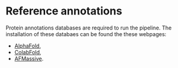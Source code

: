 # Reference annotations

Protein annotations databases are required to run the pipeline. The installation of these databaes can be found the these webpages:

* [AlphaFold](https://github.com/google-deepmind/alphafold/),
* [ColabFold](https://github.com/sokrypton/ColabFold),
* [AFMassive](https://github.com/GBLille/AFMassive).
